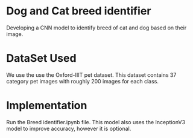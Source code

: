 # Dog and Cat breed identifier
Developing a CNN model to identify breed of cat and dog based on their image. 

# DataSet Used 
We use the use the Oxford-IIIT pet dataset.
This dataset contains 37 category pet images with roughly 200 images for each class.

# Implementation
Run the Breed identifier.ipynb file. 
This model also uses the InceptionV3 model to improve accuracy, however it is optional.
